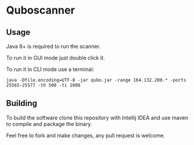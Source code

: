 # Quboscanner

## Usage

Java 8+ is required to run the scanner.

To run it in GUI mode just double click it.

To run it in CLI mode use a terminal:

`java -Dfile.encoding=UTF-8 -jar qubo.jar -range 164.132.200.* -ports 25565-25577 -th 500 -ti 1000`

## Building
To build the software clone this repository with Intellij IDEA
and use maven to compile and package the binary.

Feel free to fork and make changes, any pull request is welcome.